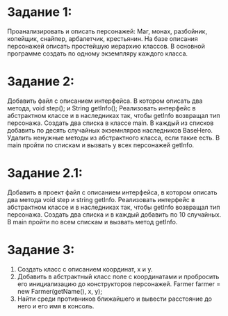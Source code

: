 # Задание 1:
Проанализировать и описать персонажей: Маг, монах, разбойник, копейщик, снайпер, арбалетчик, крестьянин. На базе описания персонажей описать простейшую иерархию классов. В основной программе создать по одному экземпляру каждого класса.

# Задание 2:
Добавить файл с описанием интерфейса. В котором описать два метода, void step(); и String getInfo(); Реализовать интерфейс в абстрактном классе и в наследниках так, чтобы getInfo возвращал тип персонажа. Создать два списка в классе main. В каждый из списков добавить по десять случайных экземнляров наследников BaseHero. Удалить ненужные методы из абстрактного класса, если такие есть. В main пройти по спискам и вызвать у всех персонажей getInfo.

# Задание 2.1:
Добавить в проект файл с описанием интерфейса, в котором описать два метода void step и string getInfo. Реализовать интерфейс в абстрактном классе и в наследниках так, чтобы getInfo возвращал тип персонажа. Создать два списка и в каждый добавить по 10 случайных. В main пройти по всем спискам и вызвать метод getInfo.

# Задание 3:
1. Создать класс с описанием координат, x и y.
2. Добавить в абстрактный класс поле с координатами и пробросить его инициализацию до конструкторов персонажей. Farmer farmer = new Farmer(getName(), x, y);
3. Найти среди противников ближайшего и вывести расстояние до него и его имя в консоль.